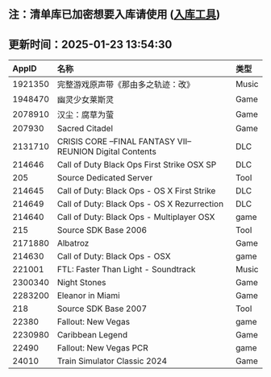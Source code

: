 ## 注：清单库已加密想要入库请使用 ([入库工具](https://github.com/BlankTMing/ManifestAutoUpdate/releases))

## 更新时间：2025-01-23 13:54:30
| AppID | 名称 | 类型  |
| :-------------------- | :----------------------------- | :----------- |
| 1921350 | 完整游戏原声带《那由多之轨迹：改》| Music |
| 1948470 | 幽灵少女莱斯灵| Game |
| 2078910 | 汉尘：腐草为萤| Game |
| 207930 | Sacred Citadel| Game |
| 2131710 | CRISIS CORE –FINAL FANTASY VII– REUNION Digital Contents| DLC |
| 214646 | Call of Duty Black Ops First Strike OSX SP| DLC |
| 205 | Source Dedicated Server| Tool |
| 214645 | Call of Duty: Black Ops - OS X First Strike| DLC |
| 214649 | Call of Duty: Black Ops - OS X Rezurrection| DLC |
| 214640 | Call of Duty: Black Ops - Multiplayer OSX| game |
| 215 | Source SDK Base 2006| Tool |
| 2171880 | Albatroz| Game |
| 214630 | Call of Duty: Black Ops - OSX| game |
| 221001 | FTL: Faster Than Light - Soundtrack| Music |
| 2300340 | Night Stones| Game |
| 2283200 | Eleanor in Miami| Game |
| 218 | Source SDK Base 2007| Tool |
| 22380 | Fallout: New Vegas| game |
| 2230980 | Caribbean Legend| Game |
| 22490 | Fallout: New Vegas PCR| game |
| 24010 | Train Simulator Classic 2024| Game |
